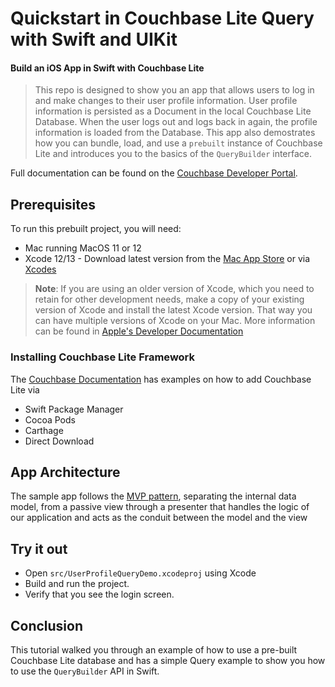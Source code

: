 # Quickstart in Couchbase Lite Query with Swift and UIKit 
#### Build an iOS App in Swift with Couchbase Lite 

> This repo is designed to show you an app that allows users to log in and make changes to their user profile information.  User profile information is persisted as a Document in the local Couchbase Lite Database. When the user logs out and logs back in again, the profile information is loaded from the Database.  This app also demostrates how you can bundle, load, and use a `prebuilt` instance of Couchbase Lite and introduces you to the basics of the `QueryBuilder` interface.

Full documentation can be found on the [Couchbase Developer Portal](https://developer.couchbase.com/tutorial-quickstart-ios-uikit-query).


## Prerequisites
To run this prebuilt project, you will need:

- Mac running MacOS 11 or 12 
- Xcode 12/13 - Download latest version from the <a target="_blank" rel="noopener noreferrer" href="https://itunes.apple.com/us/app/xcode/id497799835?mt=12">Mac App Store</a> or via <a target="_blank" rel="noopener noreferrer" href="https://github.com/RobotsAndPencils/XcodesApp">Xcodes</a>

> **Note**: If you are using an older version of Xcode, which you need to retain for other development needs, make a copy of your existing version of Xcode and install the latest Xcode version.  That way you can have multiple versions of Xcode on your Mac.  More information can be found in [Apple's Developer Documentation](https://developer.apple.com/library/archive/technotes/tn2339/_index.html#//apple_ref/doc/uid/DTS40014588-CH1-I_HAVE_MULTIPLE_VERSIONS_OF_XCODE_INSTALLED_ON_MY_MACHINE__WHAT_VERSION_OF_XCODE_DO_THE_COMMAND_LINE_TOOLS_CURRENTLY_USE_)
> 
### Installing Couchbase Lite Framework

The [Couchbase Documentation](https://docs.couchbase.com/couchbase-lite/3.0/swift/gs-install.html) has examples on how to add Couchbase Lite via
- Swift Package Manager
- Cocoa Pods
- Carthage
- Direct Download

## App Architecture

The sample app follows the [MVP pattern](https://en.wikipedia.org/wiki/Model%E2%80%93view%E2%80%93presenter), separating the internal data model, from a passive view through a presenter that handles the logic of our application and acts as the conduit between the model and the view

## Try it out

* Open `src/UserProfileQueryDemo.xcodeproj` using Xcode
* Build and run the project.
* Verify that you see the login screen.

## Conclusion

This tutorial walked you through an example of how to use a pre-built Couchbase Lite database and has a simple Query example to show you how to use the `QueryBuilder` API in Swift.
